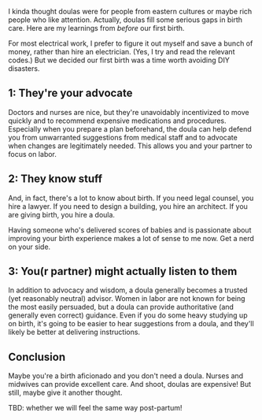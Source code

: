 
I kinda thought doulas were for people from eastern cultures or maybe rich people who like attention. Actually, doulas fill some serious gaps in birth care. Here are my learnings from _before_ our first birth.

For most electrical work, I prefer to figure it out myself and save a bunch of money, rather than hire an electrician. (Yes, I try and read the relevant codes.) But we decided our first birth was a time worth avoiding DIY disasters.

## 1: They're your advocate

Doctors and nurses are nice, but they're unavoidably incentivized to move quickly and to recommend expensive medications and procedures. Especially when you prepare a plan beforehand, the doula can help defend you from unwarranted suggestions from medical staff and to advocate when changes are legitimately needed. This allows you and your partner to focus on labor.

## 2: They know stuff

And, in fact, there's a lot to know about birth. If you need legal counsel, you hire a lawyer. If you need to design a building, you hire an architect. If you are giving birth, you hire a doula.

Having someone who's delivered scores of babies and is passionate about improving your birth experience makes a lot of sense to me now. Get a nerd on your side.

## 3: You(r partner) might actually listen to them

In addition to advocacy and wisdom, a doula generally becomes a trusted (yet reasonably neutral) advisor. Women in labor are not known for being the most easily persuaded, but a doula can provide authoritative (and generally even correct) guidance. Even if you do some heavy studying up on birth, it's going to be easier to hear suggestions from a doula, and they'll likely be better at delivering instructions.

## Conclusion

Maybe you're a birth aficionado and you don't need a doula. Nurses and midwives can provide excellent care. And shoot, doulas are expensive! But still, maybe give it another thought.

TBD: whether we will feel the same way post-partum!

